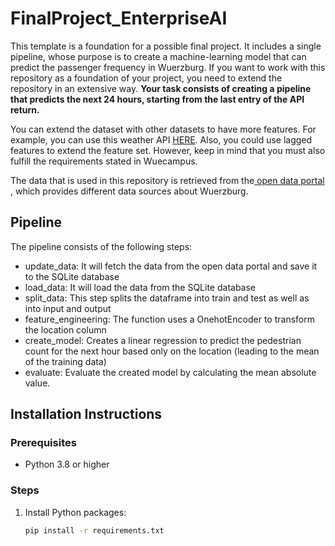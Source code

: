 # FinalProject_EnterpriseAI
This template is a foundation for a possible final project. It includes a single pipeline, whose purpose is to create a machine-learning model that can predict the passenger frequency in Wuerzburg. If you want to work with this repository as a foundation of your project, you need to extend the repository in an extensive way.
**Your task consists of creating a pipeline that predicts the next 24 hours, starting from the last entry of the API return.** 

You can extend the dataset with other datasets to have more features. For example, you can use this weather API <a href="https://openweathermap.org/api"> HERE</a>. Also, you could use lagged features to extend the feature set. However, keep in mind that you must also fulfill the requirements stated in Wuecampus.

The data that is used in this repository is retrieved from the<a href="https://opendata.wuerzburg.de/explore/?refine.publisher=Stadt+Würzburg&sort=modified"> open data portal </a>, which provides different data sources about Wuerzburg.


## Pipeline
The pipeline consists of the following steps:
- update_data: It will fetch the data from the open data portal and save it to the SQLite database
- load_data: It will load the data from the SQLite database
- split_data: This step splits the dataframe into train and test as well as into input and output
- feature_engineering: The function uses a OnehotEncoder to transform the location column
- create_model: Creates a linear regression to predict the pedestrian count for the next hour based only on the location (leading to the mean of the training data)
- evaluate: Evaluate the created model by calculating the mean absolute value.

## Installation Instructions

### Prerequisites

- Python 3.8 or higher

### Steps

1. Install Python packages:
    ```sh
    pip install -r requirements.txt
    ```